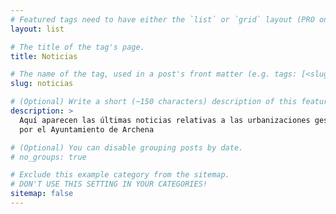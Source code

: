 ```yaml
---
# Featured tags need to have either the `list` or `grid` layout (PRO only).
layout: list

# The title of the tag's page.
title: Noticias

# The name of the tag, used in a post's front matter (e.g. tags: [<slug>]).
slug: noticias

# (Optional) Write a short (~150 characters) description of this featured tag.
description: >
  Aquí aparecen las últimas noticias relativas a las urbanizaciones gestionadas
  por el Ayuntamiento de Archena

# (Optional) You can disable grouping posts by date.
# no_groups: true

# Exclude this example category from the sitemap.
# DON'T USE THIS SETTING IN YOUR CATEGORIES!
sitemap: false
---
```

